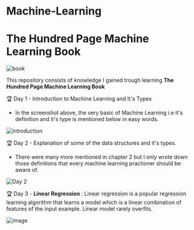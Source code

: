 # Machine-Learning

# The Hundred Page Machine Learning Book

![book](https://user-images.githubusercontent.com/109200742/211322030-6b4e2e92-c6fa-4570-a660-85abda291361.png)

This repository consists of knowledge I gained trough learning **The Hundred Page Machine Learning Book**

🏆 Day 1 - Introduction to Machine Learning and It's Types
* In the screenshot above, the very basic of Machine Learning i.e it's definition and it's type is mentioned below in easy words.


![introduction](https://user-images.githubusercontent.com/109200742/211327299-b5c84056-f7f7-4189-bfbd-f782cf8b4b2f.png)

🏆 Day 2 - Explanation of some of the data structures and it's types.
* There were many more mentioned in chapter 2 but I only wrote down those definitions that every machine learning practioner should be aware of.

![Day 2](https://user-images.githubusercontent.com/109200742/211782195-df435c6a-754c-4097-a004-aa9f1eea4455.png)


🏆 Day 3 - **Linear Regression** : Linear regression is a popular regression learning algorithm that learns a model which is a linear combination of features of the input example. Linear model rarely overfits. 


![image](https://user-images.githubusercontent.com/109200742/211812025-7c29050a-82a3-4bb5-b7b6-ba6c17791577.png)


